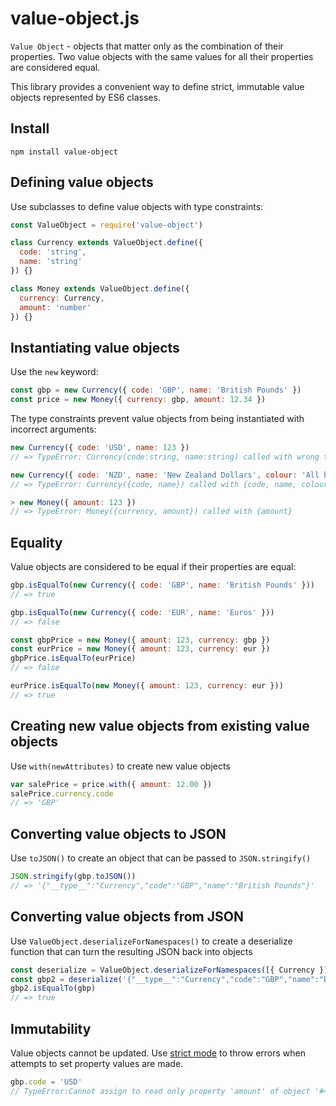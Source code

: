 # value-object.js

`Value Object` - objects that matter only as the combination of their
properties. Two value objects with the same values for all their properties are
considered equal.

This library provides a convenient way to define strict, immutable value objects
represented by ES6 classes.

## Install

    npm install value-object

## Defining value objects

Use subclasses to define value objects with type constraints:

```js
const ValueObject = require('value-object')

class Currency extends ValueObject.define({
  code: 'string',
  name: 'string'
}) {}

class Money extends ValueObject.define({
  currency: Currency,
  amount: 'number'
}) {}
```

## Instantiating value objects

Use the `new` keyword:

```js
const gbp = new Currency({ code: 'GBP', name: 'British Pounds' })
const price = new Money({ currency: gbp, amount: 12.34 })
```

The type constraints prevent value objects from being instantiated with
incorrect arguments:

```js
new Currency({ code: 'USD', name: 123 })
// => TypeError: Currency(code:string, name:string) called with wrong types (code:string, name:number)

new Currency({ code: 'NZD', name: 'New Zealand Dollars', colour: 'All black' })
// => TypeError: Currency({code, name}) called with {code, name, colour}

> new Money({ amount: 123 })
// => TypeError: Money({currency, amount}) called with {amount}
```

## Equality

Value objects are considered to be equal if their properties are equal:

```js
gbp.isEqualTo(new Currency({ code: 'GBP', name: 'British Pounds' }))
// => true

gbp.isEqualTo(new Currency({ code: 'EUR', name: 'Euros' }))
// => false

const gbpPrice = new Money({ amount: 123, currency: gbp })
const eurPrice = new Money({ amount: 123, currency: eur })
gbpPrice.isEqualTo(eurPrice)
// => false

eurPrice.isEqualTo(new Money({ amount: 123, currency: eur }))
// => true
```

## Creating new value objects from existing value objects

Use `with(newAttributes)` to create new value objects

```js
var salePrice = price.with({ amount: 12.00 })
salePrice.currency.code
// => 'GBP'
```

## Converting value objects to JSON

Use `toJSON()` to create an object that can be passed to `JSON.stringify()`

```js
JSON.stringify(gbp.toJSON())
// => '{"__type__":"Currency","code":"GBP","name":"British Pounds"}'
```

## Converting value objects from JSON

Use `ValueObject.deserializeForNamespaces()` to create a deserialize function
that can turn the resulting JSON back into objects

```js
const deserialize = ValueObject.deserializeForNamespaces([{ Currency }])
const gbp2 = deserialize('{"__type__":"Currency","code":"GBP","name":"British Pounds"}')
gbp2.isEqualTo(gbp)
// => true
```

## Immutability

Value objects cannot be updated. Use [strict mode](https://developer.mozilla.org/en-US/docs/Web/JavaScript/Reference/Strict_mode)
to throw errors when attempts to set property values are made.

```js
gbp.code = 'USD'
// TypeError:Cannot assign to read only property 'amount' of object '#<Currency>
```
